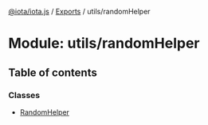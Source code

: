 [@iota/iota.js](../README.md) / [Exports](../modules.md) / utils/randomHelper

# Module: utils/randomHelper

## Table of contents

### Classes

- [RandomHelper](../classes/utils_randomhelper.randomhelper.md)
